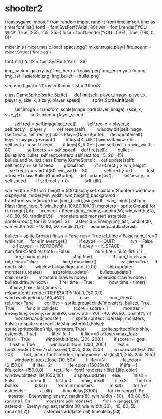 # shooter2
from pygame import *
from random import randint
from time import time as timer
font.init()
font1 = font.SysFont('Arial', 80)
win = font1.render('YOU WIN!', True, (255, 255, 255))
lose = font1.render('YOU LOSE!', True, (180, 0, 0))

mixer.init()
mixer.music.load('space.ogg')
mixer.music.play()
fire_sound = mixer.Sound('fire.ogg')

font.init()
font2 = font.SysFont('Arial', 36)

img_back = 'galaxy.jpg'
img_hero = 'rocket.png'
img_enemy= 'ufo.png'
img_ast='asteroid.png'
img_bullet = 'bullet.png'

score = 0
goal = 20
lost = 0
max_lost = 3
life=3

class GameSprite(sprite.Sprite):
    def __init__(self, player_image, player_x, player_y, size_x, size_y, player_speed):
        sprite.Sprite.__init__(self)

        self.image = transform.scale(image.load(player_image), (size_x, size_y))
        self.speed = player_speed

        self.rect = self.image.get_rect()
        self.rect.x = player_x
        self.rect.y = player_y
    
    def reset(self):
        window.blit(self.image, (self.rect.x, self.rect.y))
class Player(GameSprite):
    def update(self):
        keys = key.get_pressed()
        if keys[K_LEFT] and self.rect.x>5:
            self.rect.x -= self.speed
        if keys[K_RIGHT] and self.rect.x < win_width - 80:
            self.rect.x += self.speed
    def fire(self):
        bullet = Bullet(img_bullet, self.rect.centerx, self.rect.top, 15, 20, -15)
        bullets.add(bullet)
class Enemy(GameSprite):
    def update(self):
        self.rect.y += self.speed
        global lost
        if self.rect.y > win_height:
            self.rect.x = randint(80, win_width - 80)
            self.rect.y = 0
            lost = lost +1
class Bullet(GameSprite):
    def update(self):
        self.rect.y += self.speed
        if self.rect.y < 0:
            self.kill()

win_width = 700
win_height = 500
display.set_caption('Shooter')
window = display.set_mode((win_width, win_height))
background = transform.scale(image.load(img_back),(win_width, win_height))
ship = Player(img_hero, 5, win_height-100,80,100,10)
monsters = sprite.Group()
for i in range(1, 6):
    monster = Enemy(img_enemy, randint(80, win_width-80), -40, 80, 50, randint(1,5))
    monsters.add(monster)
asteroids = sprite.Group()
for i in range(1, 3):
    asteroid = Enemy(img_ast, randint(30, win_width-30), -40, 80, 50, randint(1,7))
    asteroids.add(asteroid)

bullets = sprite.Group()
finish = False
run = True
rel_time = False
num_fire=0
while run:
    for e in event.get():
        if e.type == QUIT:
            run = False
        elif e.type == KEYDOWN:
            if e.key == K_SPACE:
                if num_fire<5 and rel_time==False:
                    num_fire = num_fire + 1
                    fire_sound.play()
                    ship.fire()
                if num_fire>5 and rel_time==False:
                    last_time=timer()
                    rel_time=True
    if not finish:
        window.blit(background, (0,0))
        ship.update()
        monsters.update()
        asteroids.update()
        bullets.update()
        ship.reset()
        monsters.draw(window)
        asteroids.draw(window)
        bullets.draw(window)
        if rel_time==True:
            now_time = timer()
            if now_time - last_time<3:
                reload=font2.render('ПЕРЕЗАГРУЗКА',1,(150,0,0))
                window.blit(reload,(260,460))
            else:
                num_fire=0
                rel_time=False
        collides = sprite.groupcollide(monsters, bullets, True, True)
        for c in collides:
            score = score + 1
            monster = Enemy(img_enemy, randint(80, win_width - 80), -40, 80, 50, randint(1, 5))
            monsters.add(monster)
        if sprite.spritecollide(ship, monsters, False) or sprite.spritecollide(ship,asteroids,False):
            sprite.spritecollide(ship, monsters, True)
            sprite.spritecollide(ship, asteroids, True)
            life=life-1
        if life==0 or lost>=max_lost:
            finish = True
            window.blit(lose, (200, 200))
        if score >= goal:
            finish = True
            window.blit(win, (200, 200))
        text = font2.render('Счёт:'+str(score),1,(255, 255, 255))
        window.blit(text, (10, 20))
        text_lose = font2.render('Пропущено:'+str(lost),1,(255, 255, 255))
        window.blit(text_lose, (10, 50))
        if life==3:
            life_color=(0,150,0)
        if life==2:
            life_color=(150,150,0)
        if life==1:
            life_color=(150,0,0)
        text_life = font1.render(str(life),1,life_color)
        window.blit(text_life,(650,10))
        display.update()
    else:
        finish = False
        score = 0
        lost = 0
        num_fire=0
        life=3
        for b in bullets:
            b.kill()
        for m in monsters:
            m.kill()
        for a in asteroids:
            a.kill()
        time.delay(3000)
        for i in range(1, 6):
            monster = Enemy(img_enemy, randint(80, win_width - 80), -40, 80, 50, randint(1, 5))
            monsters.add(monster)
        for i in range(1, 3):
            asteroid = Enemy(img_ast, randint(30, win_width-30), -40, 80, 50, randint(1,7))
            asteroids.add(asteroid)
time.delay(50)
